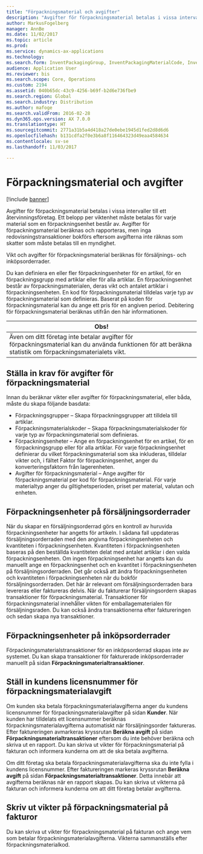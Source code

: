 ```yaml
---
title: "Förpackningsmaterial och avgifter"
description: "Avgifter för förpackningsmaterial betalas i vissa intervaller till ett återvinningsföretag. Ett belopp per viktenhet måste betalas för varje material som en förpackningsenhet består av. Avgifter för förpackningsmaterial beräknas och rapporteras, men inga redovisningstransaktioner bokförs eftersom avgifterna inte räknas som skatter som måste betalas till en myndighet."
author: MarkusFogelberg
manager: AnnBe
ms.date: 11/02/2017
ms.topic: article
ms.prod: 
ms.service: dynamics-ax-applications
ms.technology: 
ms.search.form: InventPackagingGroup, InventPackagingMaterialCode, InventPackagingMaterialFee, InventPackagingMaterialTrans, InventPackagingMaterialTransPurch, InventPackagingUnit
audience: Application User
ms.reviewer: bis
ms.search.scope: Core, Operations
ms.custom: 2194
ms.assetid: 040b65dc-43c9-4256-b69f-b2d6e736fbe9
ms.search.region: Global
ms.search.industry: Distribution
ms.author: mafoge
ms.search.validFrom: 2016-02-28
ms.dyn365.ops.version: AX 7.0.0
ms.translationtype: HT
ms.sourcegitcommit: 2771a31b5a4d418a27de0ebe1945d1fed2d8d6d6
ms.openlocfilehash: b131cdfa2f0e3b6a8f116464323d49eaa4584634
ms.contentlocale: sv-se
ms.lasthandoff: 11/03/2017

---
```


# <a name="packing-materials-and-fees"></a>Förpackningsmaterial och avgifter

[!include [banner](../includes/banner.md)]

Avgifter för förpackningsmaterial betalas i vissa intervaller till ett återvinningsföretag. Ett belopp per viktenhet måste betalas för varje material som en förpackningsenhet består av. Avgifter för förpackningsmaterial beräknas och rapporteras, men inga redovisningstransaktioner bokförs eftersom avgifterna inte räknas som skatter som måste betalas till en myndighet.

Vikt och avgifter för förpackningsmaterial beräknas för försäljnings- och inköpsorderrader.

Du kan definiera en eller fler förpackningsenheter för en artikel, för en förpackningsgrupp med artiklar eller för alla artiklar. En förpackningsenhet består av förpackningsmaterialen, deras vikt och antalet artiklar i förpackningsenheten. En kod för förpackningsmaterial tilldelas varje typ av förpackningsmaterial som definieras. Baserat på koden för förpackningsmaterial kan du ange ett pris för en angiven period. Debitering för förpackningsmaterial beräknas utifrån den här informationen.

| **Obs!**                                                                                                                                             |
|------------------------------------------------------------------------------------------------------------------------------------------------------|
| Även om ditt företag inte betalar avgifter för förpackningsmaterial kan du använda funktionen för att beräkna statistik om förpackningsmaterialets vikt. |

## <a name="setup-requirements-for-packing-material-fees"></a>Ställa in krav för avgifter för förpackningsmaterial
Innan du beräknar vikter eller avgifter för förpackningsmaterial, eller båda, måste du skapa följande basdata:

-   Förpackningsgrupper – Skapa förpackningsgrupper att tilldela till artiklar.
-   Förpackningsmaterialskoder – Skapa förpackningsmaterialskoder för varje typ av förpackningsmaterial som definieras.
-   Förpackningsenheter – Ange en förpackningsenhet för en artikel, för en förpackningsgrupp eller för alla artiklar. För varje förpackningsenhet definierar du vilket förpackningsmaterial som ska inkluderas, tilldelar vikter och, i fältet Faktor för förpackningsenhet, anger du konverteringsfaktorn från lagerenheten.
-   Avgifter för förpackningsmaterial – Ange avgifter för förpackningsmaterial per kod för förpackningsmaterial. För varje materialtyp anger du giltighetsperioden, priset per material, valutan och enheten.

## <a name="packing-units-on-sales-order-lines"></a>Förpackningsenheter på försäljningsorderrader
När du skapar en försäljningsorderrad görs en kontroll av huruvida förpackningsenheter har angetts för artikeln. I sådana fall uppdateras försäljningsorderraden med den angivna förpackningsenheten och kvantiteten i förpackningsenheten. Kvantiteten i förpackningsenheten baseras på den beställda kvantiteten delat med antalet artiklar i den valda förpackningsenheten. Om ingen förpackningsenhet har angetts kan du manuellt ange en förpackningsenhet och en kvantitet i förpackningsenheten på försäljningsorderraden. Det går också att ändra förpackningsenheten och kvantiteten i förpackningsenheten när du bokför försäljningsorderraden. Det här är relevant om försäljningsorderraden bara levereras eller faktureras delvis. När du fakturerar försäljningsordern skapas transaktioner för förpackningsmaterial. Transaktioner för förpackningsmaterial innehåller vikten för emballagematerialen för försäljningsraden. Du kan också ändra transaktionerna efter faktureringen och sedan skapa nya transaktioner.

## <a name="packing-units-on-purchase-order-lines"></a>Förpackningsenheter på inköpsorderrader
Förpackningsmaterialstransaktioner för en inköpsorderrad skapas inte av systemet. Du kan skapa transaktioner för fakturerade inköpsorderrader manuellt på sidan **Förpackningsmaterialtransaktioner**.

## <a name="set-up-customer-packaging-material-fee-license-numbers"></a>Ställ in kundens licensnummer för förpackningsmaterialavgift
Om kunden ska betala förpackningsmaterialavgifterna anger du kundens licensnummer för förpackningsmaterialavgifter på sidan **Kunder**. När kunden har tilldelats ett licensnummer beräknas förpackningsmaterialavgifterna automatiskt när försäljningsorder faktureras. Efter faktureringen avmarkeras kryssrutan **Beräkna avgift** på sidan **Förpackningsmaterialtransaktioner** eftersom du inte behöver beräkna och skriva ut en rapport. Du kan skriva ut vikter för förpackningsmaterial på fakturan och informera kunderna om att de ska betala avgifterna. 

Om ditt företag ska betala förpackningsmaterialavgifterna ska du inte fylla i kundens licensnummer. Efter faktureringen markeras kryssrutan **Beräkna avgift** på sidan **Förpackningsmaterialtransaktioner**. Detta innebär att avgifterna beräknas när en rapport skapas. Du kan skriva ut vikterna på fakturan och informera kunderna om att ditt företag betalar avgifterna.

## <a name="print-packaging-material-weights-on-invoices"></a>Skriv ut vikter på förpackningsmaterial på fakturor
Du kan skriva ut vikter för förpackningsmaterial på fakturan och ange vem som betalar förpackningsmaterialavgifterna. Vikterna sammanställs efter förpackningsmaterialkod.






